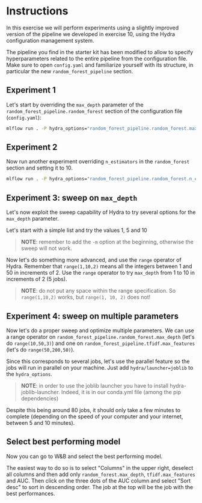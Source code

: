 # Instructions
In this exercise we will perform experiments using a slightly improved version of the pipeline we 
developed in exercise 10, using the Hydra configuration management system.

The pipeline you find in the starter kit has been modified to allow to specify hyperparameters
related to the entire pipeline from the configuration file. Make sure to open ``config.yaml``
and familiarize yourself with its structure, in particular the new ``random_forest_pipeline``
section.

## Experiment 1
Let's start by overriding the ``max_depth`` parameter of the ``random_forest_pipeline.random_forest`` 
section of the configuration file (``config.yaml``):

```bash
mlflow run . -P hydra_options="random_forest_pipeline.random_forest.max_depth=5"
```

## Experiment 2
Now run another experiment overriding ``n_estimators`` in the ``random_forest`` section and setting 
it to 10.

```bash
mlflow run . -P hydra_options="random_forest_pipeline.random_forest.n_estimators=range(1,11,1)"
```

## Experiment 3: sweep on ``max_depth``
Let's now exploit the sweep capability of Hydra to try several options for the ``max_depth``
parameter.

Let's start with a simple list and try the values 1, 5 and 10

> **NOTE**: remember to add the ``-m`` option at the beginning, otherwise the sweep will not
> work.

Now let's do something more advanced, and use the ``range`` operator of Hydra. Remember that
``range(1,10,2)`` means all the integers between 1 and 50 in increments of 2. Use the
``range`` operator to try ``max_depth`` from 1 to 10 in increments of 2 (5 jobs).

> **NOTE**: do not put any space within the range specification. So ``range(1,10,2)`` works, but
> ``range(1, 10, 2)`` does not!

## Experiment 4: sweep on multiple parameters
Now let's do a proper sweep and optimize multiple parameters. We can use a range operator on 
``random_forest_pipeline.random_forest.max_depth`` (let's do ``range(10,50,3)``) and one on 
``random_forest_pipeline.tfidf.max_features`` (let's do ``range(50,200,50)``).

Since this corresponds to several jobs, let's use the parallel feature so the jobs will run
in parallel on your machine. Just add ``hydra/launcher=joblib`` to the ``hydra_options``.

> **NOTE**: in order to use the joblib launcher you have to install hydra-joblib-launcher. Indeed, it is
> in our conda.yml file (among the pip dependencies)

Despite this being around 80 jobs, it should only take a few minutes to complete (depending on 
the speed of your computer and your internet, between 5 and 10 minutes).

## Select best performing model
Now you can go to W&B and select the best performing model.

The easiest way to do so is to select "Columns" in the upper right, deselect all columns and then
add only ``random_forest.max_depth``, ``tfidf.max_features`` and AUC. Then click on the three 
dots of the AUC column and select "Sort desc" to sort in descending order. The job at the top 
will be the job with the best performances.
